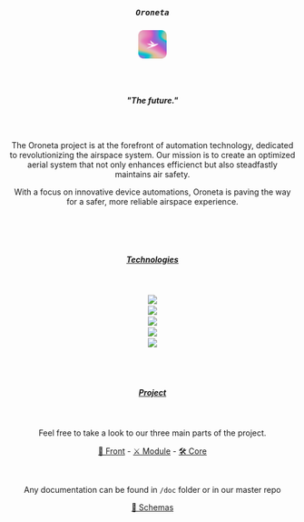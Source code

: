<br><br>
<h5 align="center" style="font-family: monospace;">Oroneta</h5>
<p align="center">
    <img src="https://raw.githubusercontent.com/oroneta/.github/main/profile/rainbow_rounded.png" width="50px">
</p>
<br><br>

<!-- End Header -->

<p align="center">
    <b><i>"The future."</i></b>
</p>
<br><br>
<p align="center">
    The Oroneta project is at the forefront of automation technology, dedicated to revolutionizing the airspace system. Our mission is to create an optimized aerial system that not only enhances efficienct but also steadfastly maintains air safety.
</p>
<p align="center">
    With a focus on innovative device automations, Oroneta is paving the way for a safer, more reliable airspace experience.
</p>

<!-- End Description -->
<br><br><br>
<h5 align="center"><u>Technologies</u></h5>
<br>
<p align="center">
    <img src="https://skillicons.dev/icons?i=php,nodejs,py,c,cpp,flask,express" />
    <br>
    <img src="https://skillicons.dev/icons?i=typescript,react,sass,materialui,tailwind" />
    <br>
    <img src="https://skillicons.dev/icons?i=git,figma,docker,kubernetes" />
    <br>
    <img src="https://skillicons.dev/icons?i=mysql,mongodb,postgresql" />
    <br>
    <img src="https://skillicons.dev/icons?i=arduino" />
</p>

<!-- End Technologies -->
<br><br>
<h5 align="center"><u>Project</u></h5>
<br>
<p align="center">
    Feel free to take a look to our three main parts of the project.
</p>
<p align="center">
    <a href="https://github.com/oroneta/drone-front">🎨 Front</a> - <a href="https://github.com/oroneta/drone-module">⚔ Module</a> - <a href="https://github.com/oroneta/core-system">🛠 Core</a>
</p>
<br>
<p align="center">
    Any documentation can be found in <code>/doc</code> folder or in our master repo
</p>
<p align="center">
    <a href="https://github.com/oroneta/schemas">🧩 Schemas</a>
</p>
<br><br>




